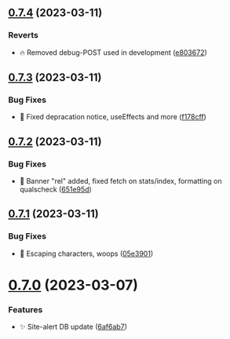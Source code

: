 ## [0.7.4](https://github.com/mgtourney/website/compare/v0.7.3...v0.7.4) (2023-03-11)


### Reverts

* :fire: Removed debug-POST used in development ([e803672](https://github.com/mgtourney/website/commit/e803672c2ca9528635b5f9c18fdbaad7c6680d34))



## [0.7.3](https://github.com/mgtourney/website/compare/v0.7.2...v0.7.3) (2023-03-11)


### Bug Fixes

* :bug: Fixed depracation notice, useEffects and more ([f178cff](https://github.com/mgtourney/website/commit/f178cff6909dfde3f7f47058bae877f969051f97))



## [0.7.2](https://github.com/mgtourney/website/compare/v0.7.1...v0.7.2) (2023-03-11)


### Bug Fixes

* :bug: Banner "rel" added, fixed fetch on stats/index, formatting on qualscheck ([651e95d](https://github.com/mgtourney/website/commit/651e95dd459dcfe8469760cd43a643e498e73eef))



## [0.7.1](https://github.com/mgtourney/website/compare/v0.7.0...v0.7.1) (2023-03-11)


### Bug Fixes

* :bug: Escaping characters, woops ([05e3901](https://github.com/mgtourney/website/commit/05e3901b7e779b72bf180968d57f827955279d04))



# [0.7.0](https://github.com/mgtourney/website/compare/v0.6.0...v0.7.0) (2023-03-07)


### Features

* :sparkles: Site-alert DB update ([6af6ab7](https://github.com/mgtourney/website/commit/6af6ab70d8016fc52136f357c703a1a270364982))
